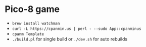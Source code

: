 # Pico-8 game

* `brew install watchman`
* `curl -L https://cpanmin.us | perl - --sudo App::cpanminus`
* `cpanm Template`
* `./build.pl` for single build or `./dev.sh` for auto rebuilds
